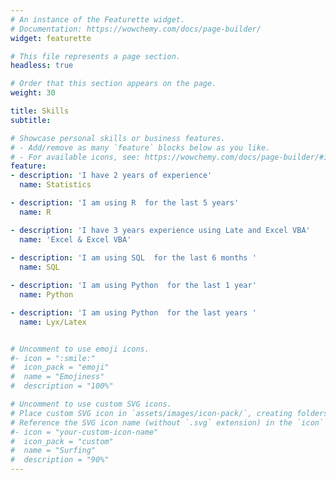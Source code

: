 ```yaml
---
# An instance of the Featurette widget.
# Documentation: https://wowchemy.com/docs/page-builder/
widget: featurette

# This file represents a page section.
headless: true

# Order that this section appears on the page.
weight: 30

title: Skills
subtitle:

# Showcase personal skills or business features.
# - Add/remove as many `feature` blocks below as you like.
# - For available icons, see: https://wowchemy.com/docs/page-builder/#icons
feature:
- description: 'I have 2 years of experience'
  name: Statistics

- description: 'I am using R  for the last 5 years'
  name: R

- description: 'I have 3 years experience using Late and Excel VBA'
  name: 'Excel & Excel VBA'
  
- description: 'I am using SQL  for the last 6 months '
  name: SQL

- description: 'I am using Python  for the last 1 year'
  name: Python

- description: 'I am using Python  for the last years '
  name: Lyx/Latex


# Uncomment to use emoji icons.
#- icon = ":smile:"
#  icon_pack = "emoji"
#  name = "Emojiness"
#  description = "100%"  

# Uncomment to use custom SVG icons.
# Place custom SVG icon in `assets/images/icon-pack/`, creating folders if necessary.
# Reference the SVG icon name (without `.svg` extension) in the `icon` field.
#- icon = "your-custom-icon-name"
#  icon_pack = "custom"
#  name = "Surfing"
#  description = "90%"
---
```

